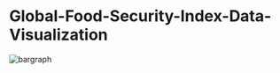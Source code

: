 # Global-Food-Security-Index-Data-Visualization

![bargraph](https://github.com/berkaycayan/Global-Food-Security-Index-Data-Visualization/assets/130244458/d5622253-72f6-4b3d-aa74-5c7cb1e563f0)
